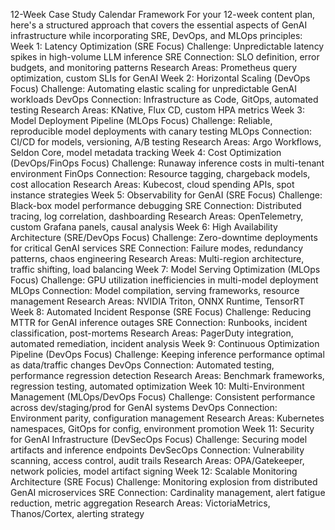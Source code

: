 12-Week Case Study Calendar Framework
For your 12-week content plan, here's a structured approach that covers the essential aspects of GenAI infrastructure while incorporating SRE, DevOps, and MLOps principles:
Week 1: Latency Optimization (SRE Focus)
Challenge: Unpredictable latency spikes in high-volume LLM inference
SRE Connection: SLO definition, error budgets, and monitoring patterns
Research Areas: Prometheus query optimization, custom SLIs for GenAI
Week 2: Horizontal Scaling (DevOps Focus)
Challenge: Automating elastic scaling for unpredictable GenAI workloads
DevOps Connection: Infrastructure as Code, GitOps, automated testing
Research Areas: KNative, Flux CD, custom HPA metrics
Week 3: Model Deployment Pipeline (MLOps Focus)
Challenge: Reliable, reproducible model deployments with canary testing
MLOps Connection: CI/CD for models, versioning, A/B testing
Research Areas: Argo Workflows, Seldon Core, model metadata tracking
Week 4: Cost Optimization (DevOps/FinOps Focus)
Challenge: Runaway inference costs in multi-tenant environment
FinOps Connection: Resource tagging, chargeback models, cost allocation
Research Areas: Kubecost, cloud spending APIs, spot instance strategies
Week 5: Observability for GenAI (SRE Focus)
Challenge: Black-box model performance debugging
SRE Connection: Distributed tracing, log correlation, dashboarding
Research Areas: OpenTelemetry, custom Grafana panels, causal analysis
Week 6: High Availability Architecture (SRE/DevOps Focus)
Challenge: Zero-downtime deployments for critical GenAI services
SRE Connection: Failure modes, redundancy patterns, chaos engineering
Research Areas: Multi-region architecture, traffic shifting, load balancing
Week 7: Model Serving Optimization (MLOps Focus)
Challenge: GPU utilization inefficiencies in multi-model deployment
MLOps Connection: Model compilation, serving frameworks, resource management
Research Areas: NVIDIA Triton, ONNX Runtime, TensorRT
Week 8: Automated Incident Response (SRE Focus)
Challenge: Reducing MTTR for GenAI inference outages
SRE Connection: Runbooks, incident classification, post-mortems
Research Areas: PagerDuty integration, automated remediation, incident analysis
Week 9: Continuous Optimization Pipeline (DevOps Focus)
Challenge: Keeping inference performance optimal as data/traffic changes
DevOps Connection: Automated testing, performance regression detection
Research Areas: Benchmark frameworks, regression testing, automated optimization
Week 10: Multi-Environment Management (MLOps/DevOps Focus)
Challenge: Consistent performance across dev/staging/prod for GenAI systems
DevOps Connection: Environment parity, configuration management
Research Areas: Kubernetes namespaces, GitOps for config, environment promotion
Week 11: Security for GenAI Infrastructure (DevSecOps Focus)
Challenge: Securing model artifacts and inference endpoints
DevSecOps Connection: Vulnerability scanning, access control, audit trails
Research Areas: OPA/Gatekeeper, network policies, model artifact signing
Week 12: Scalable Monitoring Architecture (SRE Focus)
Challenge: Monitoring explosion from distributed GenAI microservices
SRE Connection: Cardinality management, alert fatigue reduction, metric aggregation
Research Areas: VictoriaMetrics, Thanos/Cortex, alerting strategy